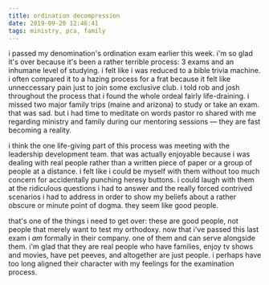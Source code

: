 ```yaml
---
title: ordination decompression
date: 2019-09-20 12:46:41
tags: ministry, pca, family
---
```

i passed my denomination's ordination exam earlier this week. i'm so glad it's over because it's been a rather terrible process: 3 exams and an inhumane level of studying. i felt like i was reduced to a bible trivia machine. i often compared it to a hazing process for a frat because it felt like unneccessary pain just to join some exclusive club. i told rob and josh throughout the process that i found the whole ordeal fairly life-draining. i missed two major family trips (maine and arizona) to study or take an exam. that was sad. but i had time to meditate on words pastor ro shared with me regarding ministry and family during our mentoring sessions &mdash; they are fast becoming a reality.

i think the one life-giving part of this process was meeting with the leadership development team. that was actually enjoyable because i was dealing with real people rather than a written piece of paper or a group of people at a distance. i felt like i could be myself with them without too much concern for accidentally punching heresy buttons. i could laugh with them at the ridiculous questions i had to answer and the really forced contrived scenarios i had to address in order to show my beliefs about a rather obscure or minute point of dogma. they seem like good people.

that's one of the things i need to get over: these are good people, not people that merely want to test my orthodoxy. now that i've passed this last exam i _am_ formally in their company. one of them and can serve alongside them. i'm glad that they are real people who have families, enjoy tv shows and movies, have pet peeves, and altogether are just people. i perhaps have too long aligned their character with my feelings for the examination process. 